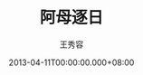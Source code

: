 ---
issue: 14
title: 阿母逐日
author: 王秀容
date: 2013-04-11T00:00:00.000+08:00
topic: 懷想
difficulty: 1
wikidata: Q98095346
wikidata_link: https://www.wikidata.org/wiki/Q98095346
---